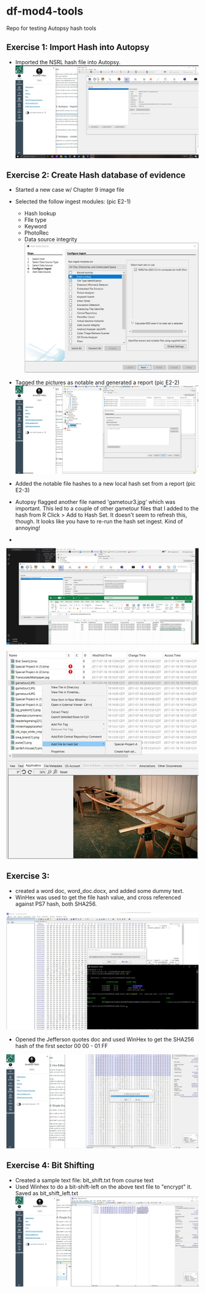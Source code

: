 # df-mod4-tools
Repo for testing Autopsy hash tools

## Exercise 1: Import Hash into Autopsy

- Imported the NSRL hash file into Autopsy.
![alt text](<screenshot_E1.jpg>)

## Exercise 2: Create Hash database of evidence

- Started a new case w/ Chapter 9 image file
- Selected the follow ingest modules: (pic E2-1)
  - Hash lookup
  - FIle type
  - Keyword
  - PhotoRec
  - Data source integrity
  ![Screenshot](screenshot_E2_1.jpg "E2-1")


- Tagged the pictures as notable and generated a report (pic E2-2)
![Screenshot](screenshot_E2_2.jpg "E2-2")


- Added the notable file hashes to a new local hash set from a report (pic E2-3)
- Autopsy flagged another file named 'gametour3.jpg' which was important.  This led to a couple of other gametour files that I added to the hash from R Click > Add to Hash Set.  It doesn't seem to refresh this, though.  It looks like you have to re-run the hash set ingest.  Kind of annoying!
- 
![Screenshot](screenshot_E2_3.jpg "E2-3")

![Screenshot](.\screenshots\screenshot_E2_4.jpg "E2-4")



## Exercise 3: 

- created a word doc, word_doc.docx, and added some dummy text.
- WinHex was used to get the file hash value, and cross referenced against PS7 hash, both SHA256.

![Screenshot](.\screenshots\screenshot_E3_1.jpg "E3-1")

- Opened the Jefferson quotes doc and used WinHex to get the SHA256 hash of the first sector 00 00 - 01 FF
  
![Screenshot](.\screenshots\screenshot_E3_2.jpg "E3-2")


## Exercise 4: Bit Shifting

- Created a sample text file: bit_shift.txt from course text
- Used Winhex to do a bit-shift-left on the above text file to "encrypt" it.  Saved as bit_shift_left.txt
![Screenshot](.\screenshots\screenshot_E4_1.jpg "E4-1")